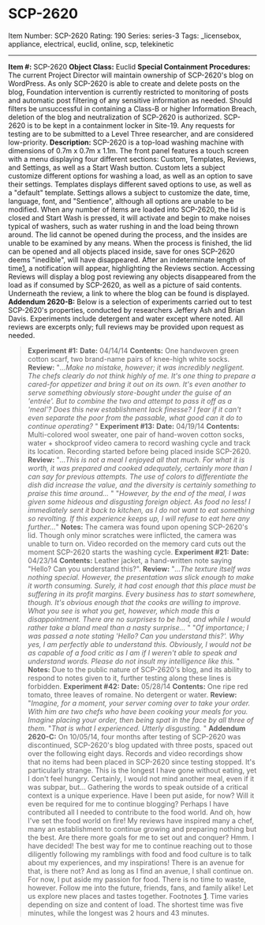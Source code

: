 # SCP-2620
Item Number: SCP-2620
Rating: 190
Series: series-3
Tags: _licensebox, appliance, electrical, euclid, online, scp, telekinetic

---

**Item #:** SCP-2620
**Object Class:** Euclid
**Special Containment Procedures:** The current Project Director will maintain ownership of SCP-2620's blog on WordPress. As only SCP-2620 is able to create and delete posts on the blog, Foundation intervention is currently restricted to monitoring of posts and automatic post filtering of any sensitive information as needed. Should filters be unsuccessful in containing a Class-B or higher Information Breach, deletion of the blog and neutralization of SCP-2620 is authorized.
SCP-2620 is to be kept in a containment locker in Site-19. Any requests for testing are to be submitted to a Level Three researcher, and are considered low-priority.
**Description:** SCP-2620 is a top-load washing machine with dimensions of 0.7m x 0.7m x 1.1m. The front panel features a touch screen with a menu displaying four different sections: Custom, Templates, Reviews, and Settings, as well as a Start Wash button. Custom lets a subject customize different options for washing a load, as well as an option to save their settings. Templates displays different saved options to use, as well as a "default" template. Settings allows a subject to customize the date, time, language, font, and "Sentience", although all options are unable to be modified.
When any number of items are loaded into SCP-2620, the lid is closed and Start Wash is pressed, it will activate and begin to make noises typical of washers, such as water rushing in and the load being thrown around. The lid cannot be opened during the process, and the insides are unable to be examined by any means. When the process is finished, the lid can be opened and all objects placed inside, save for ones SCP-2620 deems "inedible", will have disappeared.
After an indeterminate length of time[1](javascript:;), a notification will appear, highlighting the Reviews section. Accessing Reviews will display a blog post reviewing any objects disappeared from the load as if consumed by SCP-2620, as well as a picture of said contents. Underneath the review, a link to where the blog can be found is displayed.
**Addendum 2620-B:** Below is a selection of experiments carried out to test SCP-2620's properties, conducted by researchers Jeffery Ash and Brian Davis. Experiments include detergent and water except where noted. All reviews are excerpts only; full reviews may be provided upon request as needed.
> **Experiment #1:**
> **Date:** 04/14/14
> **Contents:** One handwoven green cotton scarf, two brand-name pairs of knee-high white socks.
> **Review:** "_…Make no mistake, however; it was incredibly negligent. The chefs clearly do not think highly of me. It's one thing to prepare a cared-for appetizer and bring it out on its own. It's even another to serve something obviously store-bought under the guise of an 'entrée'. But to combine the two and attempt to pass it off as a 'meal'? Does this new establishment lack finesse? I fear if it can't even separate the poor from the passable, what good can it do to continue operating?_ "
> **Experiment #13:**
> **Date:** 04/19/14
> **Contents:** Multi-colored wool sweater, one pair of hand-woven cotton socks, water + shockproof video camera to record washing cycle and track its location. Recording started before being placed inside SCP-2620.
> **Review:** "_…This is not a meal I enjoyed all that much. For what it is worth, it was prepared and cooked adequately, certainly more than I can say for previous attempts. The use of colors to differentiate the dish did increase the value, and the diversity is certainly something to praise this time around…_ "
> "_However, by the end of the meal, I was given some hideous and disgusting foreign object. As food no less! I immediately sent it back to kitchen, as I do not want to eat something so revolting. If this experience keeps up, I will refuse to eat here any further…_"
> **Notes:** The camera was found upon opening SCP-2620's lid. Though only minor scratches were inflicted, the camera was unable to turn on. Video recorded on the memory card cuts out the moment SCP-2620 starts the washing cycle.
> **Experiment #21:**
> **Date:** 04/23/14
> **Contents:** Leather jacket, a hand-written note saying "Hello? Can you understand this?".
> **Review:** "_…The texture itself was nothing special. However, the presentation was slick enough to make it worth consuming. Surely, it had cost enough that this place must be suffering in its profit margins. Every business has to start somewhere, though. It's obvious enough that the cooks are willing to improve. What you see is what you get, however, which made this a disappointment. There are no surprises to be had, and while I would rather take a bland meal than a nasty surprise…_ "
> "_Of importance; I was passed a note stating 'Hello? Can you understand this?'. Why yes, I am perfectly able to understand this. Obviously, I would not be as capable of a food critic as I am if I weren't able to speak and understand words. Please do not insult my intelligence like this._ "
> **Notes:** Due to the public nature of SCP-2620's blog, and its ability to respond to notes given to it, further testing along these lines is forbidden.
> **Experiment #42:**
> **Date:** 05/28/14
> **Contents:** One ripe red tomato, three leaves of romaine. No detergent or water.
> **Review:** "_Imagine, for a moment, your server coming over to take your order. With him are two chefs who have been cooking your meals for you. Imagine placing your order, then being spat in the face by all three of them._
> "_That is what I experienced. Utterly disgusting._ "
**Addendum 2620-C:** On 10/05/14, four months after testing of SCP-2620 was discontinued, SCP-2620's blog updated with three posts, spaced out over the following eight days. Records and video recordings show that no items had been placed in SCP-2620 since testing stopped.
> It's particularly strange. This is the longest I have gone without eating, yet I don't feel hungry. Certainly, I would not mind another meal, even if it was subpar, but… Gathering the words to speak outside of a critical context is a unique experience. Have I been put aside, for now?
> Will it even be required for me to continue blogging? Perhaps I have contributed all I needed to contribute to the food world. And oh, how I've set the food world on fire! My reviews have inspired many a chef, many an establishment to continue growing and preparing nothing but the best. Are there more goals for me to set out and conquer? Hmm.
> I have decided! The best way for me to continue reaching out to those diligently following my ramblings with food and food culture is to talk about my experiences, and my inspirations! There is an avenue for that, is there not? And as long as I find an avenue, I shall continue on. For now, I put aside my passion for food. There is no time to waste, however. Follow me into the future, friends, fans, and family alike! Let us explore new places and tastes together.
Footnotes
[1](javascript:;). Time varies depending on size and content of load. The shortest time was five minutes, while the longest was 2 hours and 43 minutes.